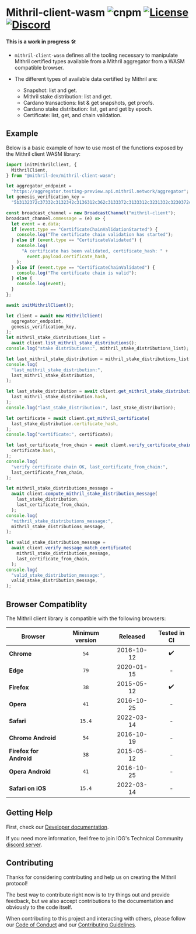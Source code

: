 # Mithril-client-wasm ![cnpm](https://img.shields.io/npm/v/@mithril-dev/mithril-client-wasm.svg) [![License](https://img.shields.io/badge/license-Apache%202.0-blue?style=flat-square)](LICENSE-APACHE) [![Discord](https://img.shields.io/discord/500028886025895936.svg?logo=discord&style=flat-square)](https://discord.gg/5kaErDKDRq)

**This is a work in progress** 🛠

- `mithril-client-wasm` defines all the tooling necessary to manipulate Mithril certified types available from a Mithril aggregator from a WASM compatible browser.

- The different types of available data certified by Mithril are:
  - Snapshot: list and get.
  - Mithril stake distribution: list and get.
  - Cardano transactions: list & get snapshots, get proofs.
  - Cardano stake distribution: list, get and get by epoch.
  - Certificate: list, get, and chain validation.

## Example

Below is a basic example of how to use most of the functions exposed by the Mithril client WASM library:

```javascript
import initMithrilClient, {
  MithrilClient,
} from "@mithril-dev/mithril-client-wasm";

let aggregator_endpoint =
  "https://aggregator.testing-preview.api.mithril.network/aggregator";
let genesis_verification_key =
  "5b3132372c37332c3132342c3136312c362c3133372c3133312c3231332c3230372c3131372c3139382c38352c3137362c3139392c3136322c3234312c36382c3132332c3131392c3134352c31332c3233322c3234332c34392c3232392c322c3234392c3230352c3230352c33392c3233352c34345d";

const broadcast_channel = new BroadcastChannel("mithril-client");
broadcast_channel.onmessage = (e) => {
  let event = e.data;
  if (event.type == "CertificateChainValidationStarted") {
    console.log("The certificate chain validation has started");
  } else if (event.type == "CertificateValidated") {
    console.log(
      "A certificate has been validated, certificate_hash: " +
        event.payload.certificate_hash,
    );
  } else if (event.type == "CertificateChainValidated") {
    console.log("The certificate chain is valid");
  } else {
    console.log(event);
  }
};

await initMithrilClient();

let client = await new MithrilClient(
  aggregator_endpoint,
  genesis_verification_key,
);
let mithril_stake_distributions_list =
  await client.list_mithril_stake_distributions();
console.log("stake distributions:", mithril_stake_distributions_list);

let last_mithril_stake_distribution = mithril_stake_distributions_list[0];
console.log(
  "last_mithril_stake_distribution:",
  last_mithril_stake_distribution,
);

let last_stake_distribution = await client.get_mithril_stake_distribution(
  last_mithril_stake_distribution.hash,
);
console.log("last_stake_distribution:", last_stake_distribution);

let certificate = await client.get_mithril_certificate(
  last_stake_distribution.certificate_hash,
);
console.log("certificate:", certificate);

let last_certificate_from_chain = await client.verify_certificate_chain(
  certificate.hash,
);
console.log(
  "verify certificate chain OK, last_certificate_from_chain:",
  last_certificate_from_chain,
);

let mithril_stake_distributions_message =
  await client.compute_mithril_stake_distribution_message(
    last_stake_distribution,
    last_certificate_from_chain,
  );
console.log(
  "mithril_stake_distributions_message:",
  mithril_stake_distributions_message,
);

let valid_stake_distribution_message =
  await client.verify_message_match_certificate(
    mithril_stake_distributions_message,
    last_certificate_from_chain,
  );
console.log(
  "valid_stake_distribution_message:",
  valid_stake_distribution_message,
);
```

## Browser Compatiblity

The Mithril client library is compatible with the following browsers:

| Browser                 | Minimum version |  Released  |    Tested in CI    |
| ----------------------- | :-------------: | :--------: | :----------------: |
| **Chrome**              |      `54`       | 2016-10-12 | :heavy_check_mark: |
| **Edge**                |      `79`       | 2020-01-15 |         -          |
| **Firefox**             |      `38`       | 2015-05-12 | :heavy_check_mark: |
| **Opera**               |      `41`       | 2016-10-25 |         -          |
| **Safari**              |     `15.4`      | 2022-03-14 |         -          |
| **Chrome Android**      |      `54`       | 2016-10-19 |         -          |
| **Firefox for Android** |      `38`       | 2015-05-12 |         -          |
| **Opera Android**       |      `41`       | 2016-10-25 |         -          |
| **Safari on iOS**       |     `15.4`      | 2022-03-14 |         -          |

## Getting Help

First, check our [Developer documentation](https://mithril.network/doc/manual/developer-docs/nodes/mithril-client-wasm-library).

If you need more information, feel free to join IOG's Technical Community [discord server](https://discord.gg/5kaErDKDRq).

## Contributing

Thanks for considering contributing and help us on creating the Mithril protocol!

The best way to contribute right now is to try things out and provide feedback,
but we also accept contributions to the documentation and obviously to the
code itself.

When contributing to this project and interacting with others, please follow our [Code of Conduct](https://github.com/input-output-hk/mithril/blob/main/CODE-OF-CONDUCT.md) and our [Contributing Guidelines](https://github.com/input-output-hk/mithril/blob/main/CONTRIBUTING.md).
